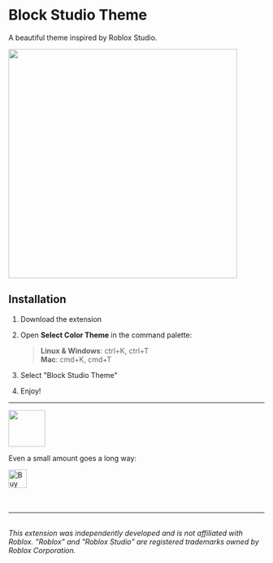 # Block Studio Theme
  
A beautiful theme inspired by Roblox Studio.

<img style="width: 450px;" src="https://greencoinstudios.com/screenshot2.png" />

## Installation
1. Download the extension
2. Open **Select Color Theme** in the command palette:   

    > **Linux & Windows**: ctrl+K, ctrl+T  
    > **Mac**: cmd+K, cmd+T
3. Select "Block Studio Theme"
4. Enjoy!

____
<!-- <p style="text-weight: 500; font-size: 2em;> <span class="loveTheme">❤️ this Theme?</span> <span class="supportDev"><a href="https://ko-fi.com/d05dev" style="color: #ff6434;">#supportFreeSoftware</a><span></p> -->
<a href="https://ko-fi.com/D1D51KD42V"><img src="https://greencoinstudios.com/loveTheme3.png" height ='72'></img></a>
<p>Even a small amount goes a long way:</p>
<a href='https://ko-fi.com/D1D51KD42V' target='_blank'><img height='36' style='border:0px;height:36px;' src='https://storage.ko-fi.com/cdn/kofi6.png?v=6' border='0' alt='Buy Me a Coffee at ko-fi.com' /></a>  
<br>
<br>
<br>
<hr>
<br>
<i>This extension was independently developed and is not affiliated with Roblox. "Roblox" and "Roblox Studio" are registered trademarks owned by Roblox Corporation.</i>
